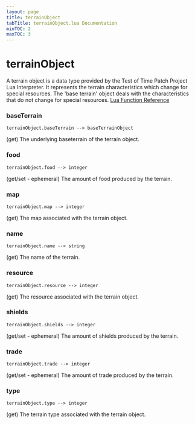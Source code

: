 ```yaml
---
layout: page
title: terrainObject
tabTitle: terrainObject.lua Documentation
minTOC: 2
maxTOC: 3
---
```


# terrainObject

A terrain object is a data type provided by the Test of Time Patch Project Lua Interpreter. It represents the terrain characteristics which change for special resources. The 'base terrain' object deals with the characteristics that do not change for special resources.
[Lua Function Reference](https://forums.civfanatics.com/threads/totpp-lua-function-reference.557527/#terrain)



### baseTerrain
```
terrainObject.baseTerrain --> baseTerrainObject
```
(get) The underlying baseterrain of the terrain object.



### food
```
terrainObject.food --> integer
```
(get/set - ephemeral) The amount of food produced by the terrain.



### map
```
terrainObject.map --> integer
```
(get) The map associated with the terrain object.



### name
```
terrainObject.name --> string
```
(get) The name of the terrain.



### resource
```
terrainObject.resource --> integer
```
(get) The resource associated with the terrain object.



### shields
```
terrainObject.shields --> integer
```
(get/set - ephemeral) The amount of shields produced by the terrain.



### trade
```
terrainObject.trade --> integer
```
(get/set - ephemeral) The amount of trade produced by the terrain.



### type
```
terrainObject.type --> integer
```
(get) The terrain type associated with the terrain object.





